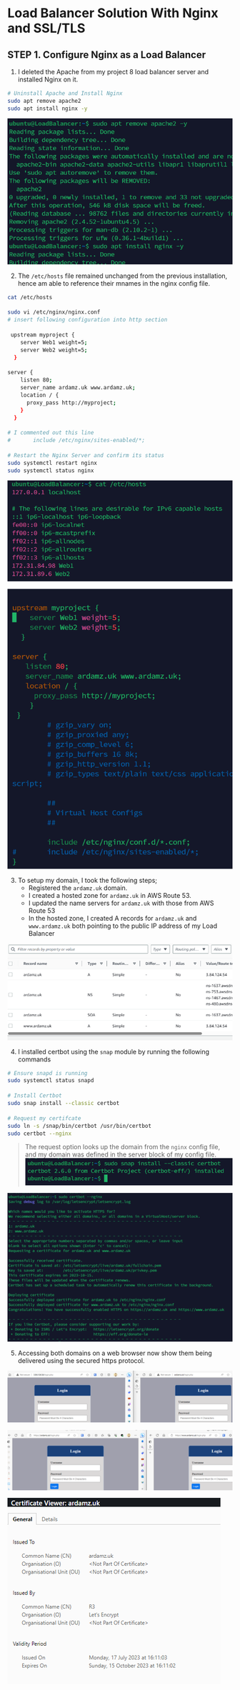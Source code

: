 # Load Balancer Solution With Nginx and SSL/TLS

 ## STEP 1.  **Configure Nginx as a Load Balancer**


1. I deleted the Apache from my project 8 load balancer server and installed Nginx on it.

 ```bash 
 # Uninstall Apache and Install Nginx
sudo apt remove apache2
sudo apt install nginx -y
```

![Screenshot](https://github.com/ardamz/my-demo/blob/main/project10/InstallNginx.png)

2. The `/etc/hosts` file remained unchanged from the previous installation, hence am able to reference their mnames in the nginx config file.

```bash
cat /etc/hosts

sudo vi /etc/nginx/nginx.conf
# insert following configuration into http section

 upstream myproject {
    server Web1 weight=5;
    server Web2 weight=5;
  }

server {
    listen 80;
    server_name ardamz.uk www.ardamz.uk;
    location / {
      proxy_pass http://myproject;
    }
  }

# I commented out this line
#       include /etc/nginx/sites-enabled/*;

# Restart the Nginx Server and confirm its status
sudo systemctl restart nginx
sudo systemctl status nginx
```
![Screenshot](https://github.com/ardamz/my-demo/blob/main/project10/Hosts.png)


![Screenshot](https://github.com/ardamz/my-demo/blob/main/project10/NginxConfig.png)

3. To setup my domain, I took the following steps;
    *  Registered the `ardamz.uk` domain.
    -  I created a hosted zone for `ardamz.uk` in AWS Route 53.
    *  I updated the name servers for `ardamz.uk` with those from AWS Route 53
    -  In the hosted zone, I created A records for `ardamz.uk` and `www.ardamz.uk` both pointing to the public IP address of my Load Balancer

![Screenshot](https://github.com/ardamz/my-demo/blob/main/project10/Route53.png)

4. I installed certbot using the `snap` module by running the following commands

 ```bash 
 # Ensure snapd is running
sudo systemctl status snapd

 # Install Certbot
sudo snap install --classic certbot

 # Request my certifcate
sudo ln -s /snap/bin/certbot /usr/bin/certbot
sudo certbot --nginx
```
> The request option looks up the domain from the `nginx` config file, and my domain was defined in the server block of my config file.
![Screenshot](https://github.com/ardamz/my-demo/blob/main/project10/InstallCertbot.png)


![Screenshot](https://github.com/ardamz/my-demo/blob/main/project10/RequestSSL.png)

5. Accessing both domains on a web browser now show them being delivered using the secured https protocol.

![Screenshot](https://github.com/ardamz/my-demo/blob/main/project10/Before.png)


![Screenshot](https://github.com/ardamz/my-demo/blob/main/project10/Https.png)


![Screenshot](https://github.com/ardamz/my-demo/blob/main/project10/Certificate.png)
